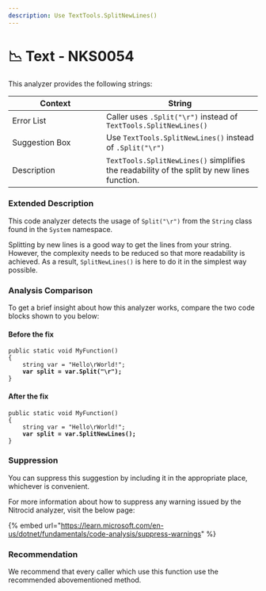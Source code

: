 ```yaml
---
description: Use TextTools.SplitNewLines()
---
```


# 📉 Text - NKS0054

This analyzer provides the following strings:

<table><thead><tr><th width="174">Context</th><th>String</th></tr></thead><tbody><tr><td>Error List</td><td>Caller uses <code>.Split("\r")</code> instead of <code>TextTools.SplitNewLines()</code></td></tr><tr><td>Suggestion Box</td><td>Use <code>TextTools.SplitNewLines()</code> instead of <code>.Split("\r")</code></td></tr><tr><td>Description</td><td><code>TextTools.SplitNewLines()</code> simplifies the readability of the split by new lines function.</td></tr></tbody></table>

### Extended Description

This code analyzer detects the usage of `Split("\r")` from the `String` class found in the `System` namespace.

Splitting by new lines is a good way to get the lines from your string. However, the complexity needs to be reduced so that more readability is achieved. As a result, `SplitNewLines()` is here to do it in the simplest way possible.

### Analysis Comparison

To get a brief insight about how this analyzer works, compare the two code blocks shown to you below:

#### Before the fix

<pre class="language-csharp" data-title="Somewhere in your mod code..." data-line-numbers><code class="lang-csharp">public static void MyFunction()
{
    string var = "Hello\rWorld!";
<strong>    var split = var.Split("\r");
</strong>}
</code></pre>

#### After the fix

<pre class="language-csharp" data-title="Somewhere in your mod code..." data-line-numbers><code class="lang-csharp">public static void MyFunction()
{
    string var = "Hello\rWorld!";
<strong>    var split = var.SplitNewLines();
</strong>}
</code></pre>

### Suppression

You can suppress this suggestion by including it in the appropriate place, whichever is convenient.

For more information about how to suppress any warning issued by the Nitrocid analyzer, visit the below page:

{% embed url="https://learn.microsoft.com/en-us/dotnet/fundamentals/code-analysis/suppress-warnings" %}

### Recommendation

We recommend that every caller which use this function use the recommended abovementioned method.
